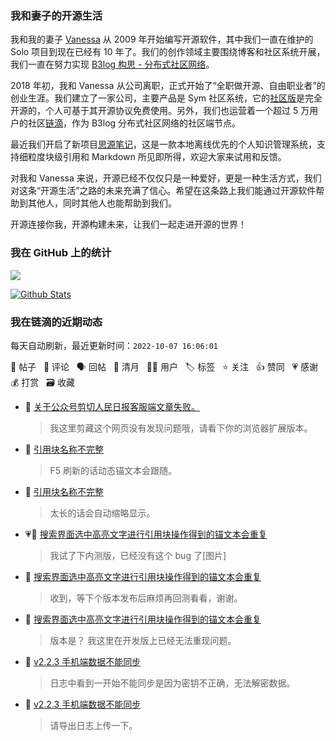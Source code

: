 ### 我和妻子的开源生活

我和我的妻子 [Vanessa](https://github.com/Vanessa219) 从 2009 年开始编写开源软件，其中我们一直在维护的 Solo 项目到现在已经有 10 年了。我们的创作领域主要围绕博客和社区系统开展，我们一直在努力实现 [B3log 构思 - 分布式社区网络](https://ld246.com/article/1546941897596)。

2018 年初，我和 Vanessa 从公司离职，正式开始了“全职做开源、自由职业者”的创业生涯。我们建立了一家公司，主要产品是 Sym 社区系统，它的[社区版](https://github.com/88250/symphony)是完全开源的，个人可基于其开源协议免费使用。另外，我们也运营着一个超过 5 万用户的社区[链滴](https://ld246.com)，作为 B3log 分布式社区网络的社区端节点。

最近我们开启了新项目[思源笔记](https://github.com/siyuan-note/siyuan)，这是一款本地离线优先的个人知识管理系统，支持细粒度块级引用和 Markdown 所见即所得，欢迎大家来试用和反馈。

对我和 Vanessa 来说，开源已经不仅仅只是一种爱好，更是一种生活方式，我们对这条“开源生活”之路的未来充满了信心。希望在这条路上我们能通过开源软件帮助到其他人，同时其他人也能帮助到我们。

开源连接你我，开源构建未来，让我们一起走进开源的世界！

### 我在 GitHub 上的统计

<a title="Hits" target="_blank" href="https://github.com/88250/88250"><img src="https://hits.b3log.org/88250/88250.svg"></a>

[![Github Stats](https://github-readme-stats.vercel.app/api?username=88250&theme=tokyonight&show_icons=true)](https://github.com/88250)

<!--events start -->

### 我在链滴的近期动态

每天自动刷新，最近更新时间：`2022-10-07 16:06:01`

📝 帖子 &nbsp; 💬 评论 &nbsp; 🗣 回帖 &nbsp; 🌙 清月 &nbsp; 👨‍💻 用户 &nbsp; 🏷️ 标签 &nbsp; ⭐️ 关注 &nbsp; 👍 赞同 &nbsp; 💗 感谢 &nbsp; 💰 打赏 &nbsp; 🗃 收藏

* 💬 [关于公众号剪切人民日报客服端文章失败。](https://ld246.com/article/1665072380433/comment/1665112000685#comments)

  > 我这里剪藏这个网页没有发现问题哦，请看下你的浏览器扩展版本。
* 💬 [引用块名称不完整](https://ld246.com/article/1665103845731/comment/1665106234100#comments)

  > F5 刷新的话动态锚文本会跟随。
* 💬 [引用块名称不完整](https://ld246.com/article/1665103845731/comment/1665105701584#comments)

  > 太长的话会自动缩略显示。
* 💗💬 [搜索界面选中高亮文字进行引用块操作得到的锚文本会重复](https://ld246.com/article/1665052577315/comment/1665066200199#comments)

  > 我试了下内测版，已经没有这个 bug 了[图片]
* 💬 [搜索界面选中高亮文字进行引用块操作得到的锚文本会重复](https://ld246.com/article/1665052577315/comment/1665064249692#comments)

  > 收到，等下个版本发布后麻烦再回测看看，谢谢。
* 💬 [搜索界面选中高亮文字进行引用块操作得到的锚文本会重复](https://ld246.com/article/1665052577315/comment/1665056935466#comments)

  > 版本是？ 我这里在开发版上已经无法重现问题。
* 💬 [v2.2.3 手机端数据不能同步](https://ld246.com/article/1665037378083/comment/1665047249928#comments)

  > 日志中看到一开始不能同步是因为密钥不正确，无法解密数据。
* 💬 [v2.2.3 手机端数据不能同步](https://ld246.com/article/1665037378083/comment/1665039787029#comments)

  > 请导出日志上传一下。


<!--events end -->
